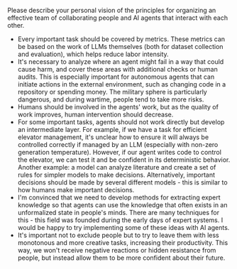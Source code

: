 Please describe your personal vision of the principles for organizing an effective team of collaborating people and AI agents that interact with each other.

* Every important task should be covered by metrics. These metrics can be based on the 
  work of LLMs themselves (both for dataset collection and evaluation), which helps 
  reduce labor intensity.
* It's necessary to analyze where an agent might fail in a way that could cause harm, 
  and cover these areas with additional checks or human audits. This is especially 
  important for autonomous agents that can initiate actions in the external environment, 
  such as changing code in a repository or spending money. The military sphere is 
  particularly dangerous, and during wartime, people tend to take more risks.
* Humans should be involved in the agents' work, but as the quality of work improves, 
  human intervention should decrease.
* For some important tasks, agents should not work directly but develop an intermediate 
  layer. For example, if we have a task for efficient elevator management, it's unclear 
  how to ensure it will always be controlled correctly if managed by an LLM (especially 
  with non-zero generation temperature). However, if our agent writes code to control 
  the elevator, we can test it and be confident in its deterministic behavior. Another 
  example: a model can analyze literature and create a set of rules for simpler models 
  to make decisions. Alternatively, important decisions should be made by several 
  different models - this is similar to how humans make important decisions.
* I'm convinced that we need to develop methods for extracting expert knowledge so 
  that agents can use the knowledge that often exists in an unformalized state in 
  people's minds. There are many techniques for this - this field was founded during 
  the early days of expert systems. I would be happy to try implementing some of these 
  ideas with AI agents.
* It's important not to exclude people but to try to leave them with less monotonous 
  and more creative tasks, increasing their productivity. This way, we won't receive 
  negative reactions or hidden resistance from people, but instead allow them to be 
  more confident about their future.